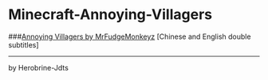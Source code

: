# Minecraft-Annoying-Villagers
###[Annoying Villagers by MrFudgeMonkeyz](https://www.youtube.com/playlist?list=PL0D8hzLgztG0wtDECetoloCwRBOu2mE3e) [Chinese and English double subtitles]
***
by Herobrine-Jdts
